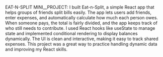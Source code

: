 EAT-N-SPLIT MINI__PROJECT:
I built Eat-n-Split, a simple React app that helps groups of friends split bills easily. The app lets users add friends, enter expenses,
and automatically calculate how much each person owes. When someone pays, the total is fairly divided, and the app keeps track of who still needs
to contribute. I used React hooks like useState to manage state and implemented conditional rendering to display balances dynamically.
The UI is clean and interactive, making it easy to track shared expenses. This project was a great way to practice handling dynamic data and improving my React skills.
